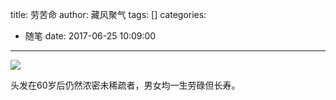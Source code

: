 title: 劳苦命
author: 藏风聚气
tags: []
categories:
  - 随笔
date: 2017-06-25 10:09:00
---


![](http://fs-image.pull.net.cn/17-6-25/11262838.jpg!800)

头发在60岁后仍然浓密未稀疏者，男女均一生劳碌但长寿。

